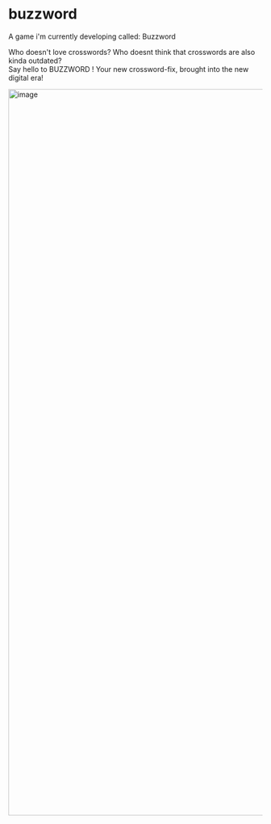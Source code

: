 # buzzword
A game i'm currently developing called: Buzzword

Who doesn't love crosswords? Who doesnt think that crosswords are also kinda outdated?<br>
Say hello to BUZZWORD ! Your new crossword-fix, brought into the new digital era! 

<img width="1440" alt="image" src="https://user-images.githubusercontent.com/61466422/158030164-33ad3f0f-3f4b-423c-a436-686c94c2d873.png">
